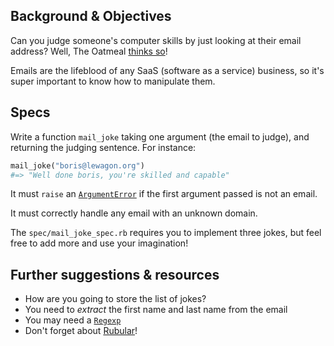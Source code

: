 ## Background & Objectives

Can you judge someone's computer skills by just looking at their email address?
Well, The Oatmeal [thinks so](http://theoatmeal.com/comics/email_address)!

Emails are the lifeblood of any SaaS (software as a service) business, so it's super important to know how to manipulate them.

## Specs

Write a function `mail_joke` taking one argument (the email to judge), and
returning the judging sentence. For instance:

```ruby
mail_joke("boris@lewagon.org")
#=> "Well done boris, you're skilled and capable"
```

It must `raise` an
[`ArgumentError`](http://www.ruby-doc.org/core-2.5.3/ArgumentError.html) if the
first argument passed is not an email.

It must correctly handle any email with an unknown domain.

The `spec/mail_joke_spec.rb` requires you to implement three jokes, but feel free to add more and use your imagination!

## Further suggestions & resources

- How are you going to store the list of jokes?
- You need to *extract* the first name and last name from the email
- You may need a [`Regexp`](http://www.ruby-doc.org/core-2.5.3/Regexp.html)
- Don't forget about [Rubular](http://rubular.com/)!
